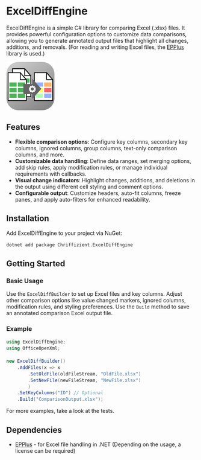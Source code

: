# ExcelDiffEngine

ExcelDiffEngine is a simple C# library for comparing Excel (.xlsx) files. It provides powerful configuration options to customize data comparisons, allowing you to generate annotated output files that highlight all changes, additions, and removals. (For reading and writing Excel files, the [EPPlus](https://github.com/EPPlusSoftware/EPPlus) library is used.)

![Logo](https://raw.githubusercontent.com/chrbaeu/ExcelDiffEngine/refs/heads/main/ExcelDiff/Icon.png)

## Features

- **Flexible comparison options**: Configure key columns, secondary key columns, ignored columns, group columns, text-only comparison columns, and more.
- **Customizable data handling**: Define data ranges, set merging options, add skip rules, apply modification rules, or manage individual requirements with callbacks.
- **Visual change indicators**: Highlight changes, additions, and deletions in the output using different cell styling and comment options.
- **Configurable output**: Customize headers, auto-fit columns, freeze panes, and apply auto-filters for enhanced readability.

## Installation

Add ExcelDiffEngine to your project via NuGet:

```bash
dotnet add package Chriffizient.ExcelDiffEngine
```

## Getting Started

### Basic Usage

Use the `ExcelDiffBuilder` to set up Excel files and key columns.
Adjust other comparison options like value changed markers, ignored columns, modification rules, and styling preferences.
Use the `Build` method to save an annotated comparison Excel output file.

### Example

```csharp  
using ExcelDiffEngine;  
using OfficeOpenXml;  
  
new ExcelDiffBuilder()
    .AddFiles(x => x
        .SetOldFile(oldFileStream, "OldFile.xlsx")
        .SetNewFile(newFileStream, "NewFile.xlsx")
        )
    .SetKeyColumns("ID") // Optional
    .Build("ComparisonOutput.xlsx");
```

For more examples, take a look at the tests.

## Dependencies

- [EPPlus](https://github.com/EPPlusSoftware/EPPlus) - for Excel file handling in .NET (Depending on the usage, a license can be required)
